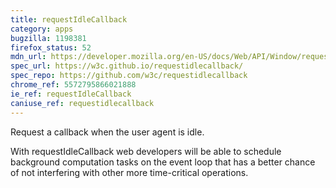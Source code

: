 ```yaml
---
title: requestIdleCallback
category: apps
bugzilla: 1198381
firefox_status: 52
mdn_url: https://developer.mozilla.org/en-US/docs/Web/API/Window/requestIdleCallback
spec_url: https://w3c.github.io/requestidlecallback/
spec_repo: https://github.com/w3c/requestidlecallback
chrome_ref: 5572795866021888
ie_ref: requestIdleCallback
caniuse_ref: requestidlecallback
---
```


Request a callback when the user agent is idle.

With requestIdleCallback web developers will be able to schedule background computation tasks on the event loop that has a better chance of not interfering with other more time-critical operations.
